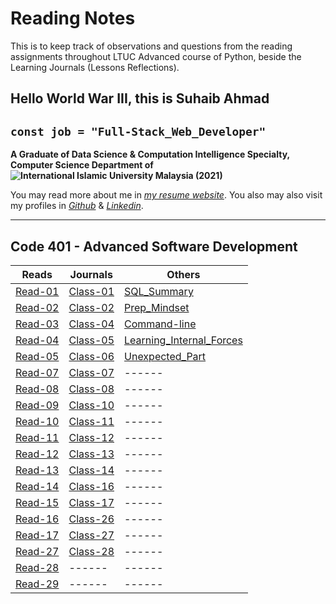 # Reading Notes

This is to keep track of observations and questions from the reading assignments throughout LTUC Advanced course of Python, beside the Learning Journals (Lessons Reflections).

## Hello World War III, this is Suhaib Ahmad

## `const job = "Full-Stack_Web_Developer"`

**A Graduate of Data Science & Computation Intelligence Specialty, Computer Science Department of ![International Islamic University Malaysia (2021)](https://upload.wikimedia.org/wikipedia/commons/f/f7/IIUM_Logo_.svg)**

You may read more about me in *[my resume website](https://suhaib.dev)*. You also may also visit my profiles in *[Github](https://github.com/makkahwi/)* & *[Linkedin](https://www.linkedin.com/in/makkahwi/)*.

---

## Code 401 - Advanced Software Development

| Reads     | Journals  | Others                     |
| --------- | --------- | -------------------------- |
| [Read-01](/Read-01/README.md) | [Class-01](/Class-01/README.md) | [SQL_Summary](/SQL/README.md) |
| [Read-02](/Read-02/README.md) | [Class-02](/Class-02/README.md) | [Prep_Mindset](/Prep_Mindset/README.md) |
| [Read-03](/Read-03/README.md) | [Class-04](/Class-04/README.md) | [Command-line](/Command-line/README.md) |
| [Read-04](/Read-04/README.md) | [Class-05](/Class-05/README.md) | [Learning_Internal_Forces](/Learning_Forces/README.md) |
| [Read-05](/Read-05/README.md) | [Class-06](/Class-06/README.md) | [Unexpected_Part](/Unexpected_Part/README.md) |
| [Read-07](/Read-07/README.md) | [Class-07](/Class-07/README.md) |           ------           |
| [Read-08](/Read-08/README.md) | [Class-08](/Class-08/README.md) |           ------           |
| [Read-09](/Read-09/README.md) | [Class-10](/Class-10/README.md) |           ------           |
| [Read-10](/Read-10/README.md) | [Class-11](/Class-11/README.md) |           ------           |
| [Read-11](/Read-11/README.md) | [Class-12](/Class-12/README.md) |           ------           |
| [Read-12](/Read-12/README.md) | [Class-13](/Class-13/README.md) |           ------           |
| [Read-13](/Read-13/README.md) | [Class-14](/Class-14/README.md) |           ------           |
| [Read-14](/Read-14/README.md) | [Class-16](/Class-16/README.md) |           ------           |
| [Read-15](/Read-15/README.md) | [Class-17](/Class-17/README.md) |           ------           |
| [Read-16](/Read-16/README.md) | [Class-26](/Class-26/README.md) |           ------           |
| [Read-17](/Read-17/README.md) | [Class-27](/Class-27/README.md) |           ------           |
| [Read-27](/Read-27/README.md) | [Class-28](/Class-28/README.md) |           ------           |
| [Read-28](/Read-28/README.md) |  ------   |           ------           |
| [Read-29](/Read-29/README.md) |  ------   |           ------           |
